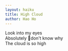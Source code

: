 ```yaml
---
layout: haiku
title: High Cloud
author: Hao Ho
---
```


Look into my eyes<br>
Absolutely don't know why<br>
The cloud is so high<br>